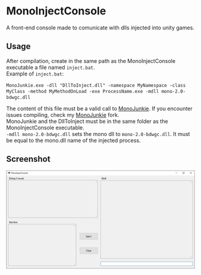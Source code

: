 # MonoInjectConsole
A front-end console made to comunicate with dlls injected into unity games.  

## Usage
After compilation, create in the same path as the MonoInjectConsole executable a file named `inject.bat`.  
Example of `inject.bat`:  
```
MonoJunkie.exe -dll "DllToInject.dll" -namespace MyNamespace -class MyClass -method MyMethodOnLoad -exe ProcessName.exe -mdll mono-2.0-bdwgc.dll
```
The content of this file must be a valid call to [MonoJunkie](https://github.com/wledfor2/MonoJunkie). If you encounter issues compiling, check my [MonoJunkie](https://github.com/eduardopietre/MonoJunkie) fork.  
MonoJunkie and the DllToInject must be in the same folder as the MonoInjectConsole executable.  
`-mdll mono-2.0-bdwgc.dll` sets the mono dll to `mono-2.0-bdwgc.dll`. It must be equal to the mono.dll name of the injected process.

## Screenshot
<img src="images/Example MonoInjectConsole Image.jpg">
